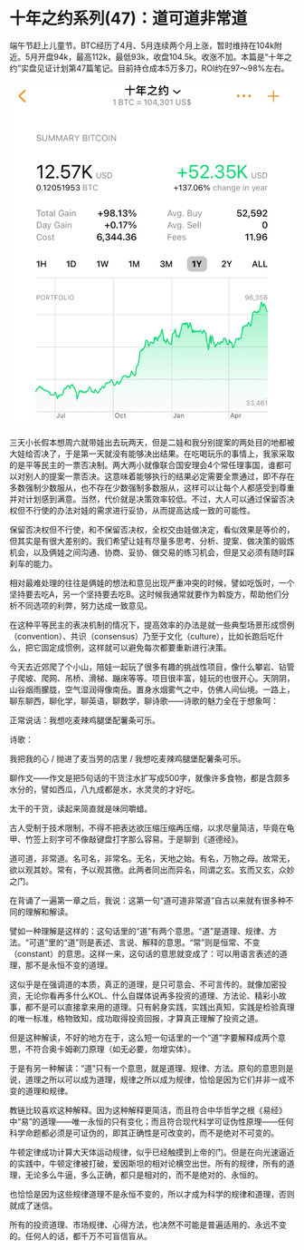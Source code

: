 # 十年之约系列(47)：道可道非常道

端午节赶上儿童节。BTC经历了4月、5月连续两个月上涨，暂时维持在104k附近。5月开盘94k，最高112k，最低93k，收盘104.5k。收涨不加。本篇是“十年之约”实盘见证计划第47篇笔记。目前持仓成本5万多刀，ROI约在97～98%左右。

![](2025-06-01-A01.jpeg)

三天小长假本想周六就带娃出去玩两天，但是二娃和我分别提案的两处目的地都被大娃给否决了，于是第一天就没有能够决出结果。在吃喝玩乐的事情上，我家采取的是平等民主的一票否决制。两大两小就像联合国安理会4个常任理事国，谁都可以对别人的提案一票否决。这意味着能够执行的结果必定需要全票通过，即不存在多数强制少数服从，也不存在少数强制多数服从，这样可以让每个人都感受到尊重并对计划感到满意。当然，代价就是决策效率较低。不过，大人可以通过保留否决权但不行使的办法对娃的需求进行妥协，从而提高达成一致的可能性。

保留否决权但不行使，和不保留否决权，全权交由娃做决定，看似效果是等价的，但其实是有很大差别的。我们希望让娃有尽量多思考、分析、提案、做决策的锻炼机会，以及俩娃之间沟通、协商、妥协、做交易的练习机会，但是又必须有随时踩刹车的能力。

相对最难处理的往往是俩娃的想法和意见出现严重冲突的时候，譬如吃饭时，一个坚持要去吃A，另一个坚持要去吃B。这时候我通常就要作为斡旋方，帮助他们分析不同选项的利弊，努力达成一致意见。

在这种平等民主的表决机制的情况下，提高效率的办法是就一些典型场景形成惯例（convention）、共识（consensus）乃至于文化（culture），比如长跑后吃什么，把它固定成惯例，这样就可以避免每次都要重新进行决策。

今天去近郊爬了个小山，陪娃一起玩了很多有趣的挑战性项目，像什么攀岩、钻管子爬坡、爬网、吊桥、滑梯、蹦床等等。项目很丰富，娃玩的也很开心。天阴阴，山谷烟雨朦胧，空气湿润得像南岳。置身水烟雾气之中，仿佛人间仙境。一路上，聊东聊西，聊化学，聊英语，聊数学，聊诗歌——诗歌的魅力全在于想象呵：

正常说话：我想吃麦辣鸡腿堡配薯条可乐。

诗歌：

我把我的心 /
抛进了麦当劳的店里 /
我想吃麦辣鸡腿堡配薯条可乐。

聊作文——作文是把5句话的干货注水扩写成500字，就像许多食物，都是含颇多水分的，譬如西瓜，八九成都是水，水灵灵的才好吃。

太干的干货，读起来简直就是味同嚼蜡。

古人受制于技术限制，不得不把表达欲压缩压缩再压缩，以求尽量简洁，毕竟在龟甲、竹签上刻字可不像敲键盘打字那么容易。于是聊到《道德经》。

道可道，非常道。名可名，非常名。无名，天地之始。有名，万物之母。故常无，欲以观其妙。常有，予以观其徼。此两者同出而异名，同谓之玄。玄而又玄，众妙之门。

在背诵了一遍第一章之后，我说：这第一句“道可道非常道”自古以来就有很多种不同的理解和解读。

譬如一种理解是这样的：这句话里的“道”有两个意思。“道”是道理、规律、方法。“可道”里的“道”则是表述、言说、解释的意思。“常”则是恒常、不变（constant）的意思。这样一来，这句话的意思就变成了：可以用语言表述的道理，那不是永恒不变的道理。

这似乎是在强调道的本质，真正的道理，是只可意会、不可言传的。就像加密投资，无论你看再多什么KOL、什么自媒体说再多投资的道理、方法论、精彩小故事，都不是可以直接拿来用的道理。只有躬身实践，实践出真知，实践是检验真理的唯一标准，格物致知，成功取得投资回报，才算真正理解了投资之道。

但是这种解读，不好的地方在于，这么短一句话里的一个“道”字要解释成两个意思，不符合奥卡姆剃刀原理（如无必要，勿增实体）。

于是有另一种解读：“道”只有一个意思，就是道理、规律、方法。原句的意思则是说，道理之所以可以成为道理，规律之所以成为规律，恰恰是因为它们并非一成不变的道理和规律。

教链比较喜欢这种解释。因为这种解释更简洁，而且符合中华哲学之根《易经》中“易”的道理——唯一永恒的只有变化；而且符合现代科学可证伪性原理——任何科学命题都必须是可证伪的，即其正确性是可改变的，而不是绝对不可变的。

牛顿定律成功计算大天体运动规律，似乎已经触摸到上帝的门。但是在向光速逼近的实践中，牛顿定律被打破，爱因斯坦的相对论横空出世。所有的规律，所有的道理，无论多么牛逼，多么正确，都只是相对的，而不是绝对的、永恒的。

也恰恰是因为这些规律道理不是永恒不变的，所以才成为科学的规律和道理，否则就成了迷信。

所有的投资道理、市场规律、心得方法，也决然不可能是普遍适用的、永远不变的。任何人的话，都千万不可盲信盲从。
